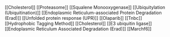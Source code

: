 [[Cholesterol]]
[[Proteasome]]
[[Squalene Monooxygenase]]
[[Ubiquitylation (Ubiquitination)]]
[[Endoplasmic Reticulum-associated Protein Degradation (Erad)]]
[[Unfolded protein response (UPR)]]
[[Olaparib]]
[[Tnbc]]
[[Hydrophobic Tagging Method]]
[[Cholesterol]]
[[E3 ubiquitin ligase]]
[[Endoplasmic Reticulum Associated Degradation (Erad)]]
[[Marchf6]]
